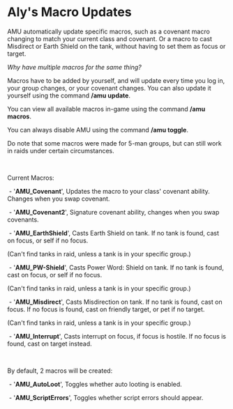 # Aly's Macro Updates
AMU automatically update specific macros, such as a covenant macro changing to match your current class and covenant. Or a macro to cast Misdirect or Earth Shield on the tank, without having to set them as focus or target.

*Why have multiple macros for the same thing?*

Macros have to be added by yourself, and will update every time you log in, your group changes, or your covenant changes.
You can also update it yourself using the command **/amu update**.

You can view all available macros in-game using the command **/amu macros**.

You can always disable AMU using the command **/amu toggle**.

Do note that some macros were made for 5-man groups, but can still work in raids under certain circumstances.

 

Current Macros:

 - '**AMU_Covenant**', Updates the macro to your class' covenant ability. Changes when you swap covenant.

 - '**AMU_Covenant2**', Signature covenant ability, changes when you swap covenants.

 - '**AMU_EarthShield**', Casts Earth Shield on tank. If no tank is found, cast on focus, or self if no focus.

(Can't find tanks in raid, unless a tank is in your specific group.)

 - '**AMU_PW-Shield**', Casts Power Word: Shield on tank. If no tank is found, cast on focus, or self if no focus.

(Can't find tanks in raid, unless a tank is in your specific group.)

 - '**AMU_Misdirect**', Casts Misdirection on tank. If no tank is found, cast on focus. If no focus is found, cast on friendly target, or pet if no target.

(Can't find tanks in raid, unless a tank is in your specific group.)

 - '**AMU_Interrupt**', Casts interrupt on focus, if focus is hostile. If no focus is found, cast on target instead.

 

By default, 2 macros will be created:

 - '**AMU_AutoLoot**', Toggles whether auto looting is enabled.

 - '**AMU_ScriptErrors**', Toggles whether script errors should appear.
